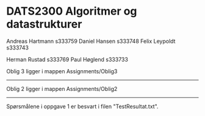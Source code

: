 # DATS2300 Algoritmer og datastrukturer
Andreas Hartmann s333759 
Daniel Hansen s333748
Felix Leypoldt s333743

Herman Rustad s333769
Paul Høglend s333733


Oblig 3 ligger i mappen Assignments/Oblig3


---------------------------------------------------------------

Oblig 2 ligger i mappen Assignments/Oblig2


--------------------------------------------------------------
Spørsmålene i oppgave 1 er besvart i filen "TestResultat.txt".
